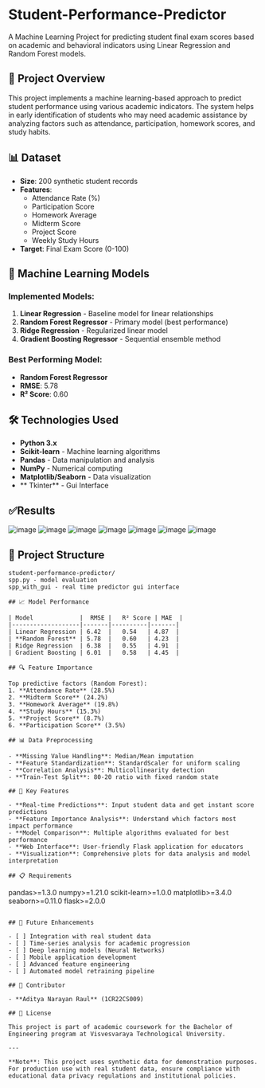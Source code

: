 # Student-Performance-Predictor

A Machine Learning Project for predicting student final exam scores based on academic and behavioral indicators using Linear Regression and Random Forest models.

## 🎯 Project Overview

This project implements a machine learning-based approach to predict student performance using various academic indicators. The system helps in early identification of students who may need academic assistance by analyzing factors such as attendance, participation, homework scores, and study habits.

## 📊 Dataset

- **Size**: 200 synthetic student records
- **Features**: 
  - Attendance Rate (%)
  - Participation Score
  - Homework Average
  - Midterm Score
  - Project Score
  - Weekly Study Hours
- **Target**: Final Exam Score (0-100)

## 🤖 Machine Learning Models

### Implemented Models:
1. **Linear Regression** - Baseline model for linear relationships
2. **Random Forest Regressor** - Primary model (best performance)
3. **Ridge Regression** - Regularized linear model
4. **Gradient Boosting Regressor** - Sequential ensemble method

### Best Performing Model:
- **Random Forest Regressor**
- **RMSE**: 5.78
- **R² Score**: 0.60

## 🛠️ Technologies Used

- **Python 3.x**
- **Scikit-learn** - Machine learning algorithms
- **Pandas** - Data manipulation and analysis
- **NumPy** - Numerical computing
- **Matplotlib/Seaborn** - Data visualization
- ** Tkinter** - Gui Interface

## ✅Results
![image](https://github.com/user-attachments/assets/e92a542d-4490-4cd1-ade6-d48a51bbce4a)
![image](https://github.com/user-attachments/assets/3ef26489-0d30-459b-bdf4-8bd19d34cf5b)
![image](https://github.com/user-attachments/assets/680c4313-2d21-41ce-862c-2a004d60ebad)
![image](https://github.com/user-attachments/assets/8c67a1ed-1db5-43ca-a61c-04408dff1620)
![image](https://github.com/user-attachments/assets/ae6c70ff-0675-488d-b2fa-115992034668)
![image](https://github.com/user-attachments/assets/6cee25a0-340e-437a-a4aa-45435039116b)
![image](https://github.com/user-attachments/assets/c11e8cb2-2083-4e44-b297-4b3f84a6846e)


## 📁 Project Structure

```
student-performance-predictor/
spp.py - model evaluation 
spp_with_gui - real time predictor gui interface 

## 📈 Model Performance

| Model             |  RMSE |   R² Score | MAE  |
|-------------------|-------|----------|-------|
| Linear Regression | 6.42  |   0.54   | 4.87  |
| **Random Forest** | 5.78  |   0.60   | 4.23  |
| Ridge Regression  | 6.38  |   0.55   | 4.91  |
| Gradient Boosting | 6.01  |   0.58   | 4.45  |

## 🔍 Feature Importance

Top predictive factors (Random Forest):
1. **Attendance Rate** (28.5%)
2. **Midterm Score** (24.2%)
3. **Homework Average** (19.8%)
4. **Study Hours** (15.3%)
5. **Project Score** (8.7%)
6. **Participation Score** (3.5%)

## 📊 Data Preprocessing

- **Missing Value Handling**: Median/Mean imputation
- **Feature Standardization**: StandardScaler for uniform scaling
- **Correlation Analysis**: Multicollinearity detection
- **Train-Test Split**: 80-20 ratio with fixed random state

## 🎯 Key Features

- **Real-time Predictions**: Input student data and get instant score predictions
- **Feature Importance Analysis**: Understand which factors most impact performance
- **Model Comparison**: Multiple algorithms evaluated for best performance
- **Web Interface**: User-friendly Flask application for educators
- **Visualization**: Comprehensive plots for data analysis and model interpretation

## 📋 Requirements

```
pandas>=1.3.0
numpy>=1.21.0
scikit-learn>=1.0.0
matplotlib>=3.4.0
seaborn>=0.11.0
flask>=2.0.0
```

## 🔮 Future Enhancements

- [ ] Integration with real student data
- [ ] Time-series analysis for academic progression
- [ ] Deep learning models (Neural Networks)
- [ ] Mobile application development
- [ ] Advanced feature engineering
- [ ] Automated model retraining pipeline

## 👥 Contributor

- **Aditya Narayan Raul** (1CR22CS009)

## 📄 License

This project is part of academic coursework for the Bachelor of Engineering program at Visvesvaraya Technological University.

---

**Note**: This project uses synthetic data for demonstration purposes. For production use with real student data, ensure compliance with educational data privacy regulations and institutional policies.
